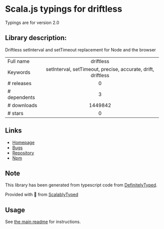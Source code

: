 
# Scala.js typings for driftless

Typings are for version 2.0

## Library description:
Driftless setInterval and setTimeout replacement for Node and the browser

|                    |                 |
| ------------------ | :-------------: |
| Full name          | driftless |
| Keywords           | setInterval, setTimeout, precise, accurate, drift, driftless |
| # releases         | 0 |
| # dependents       | 3 |
| # downloads        | 1449842 |
| # stars            | 0 |

## Links
- [Homepage](https://github.com/dbkaplun/driftless)
- [Bugs](https://github.com/dbkaplun/driftless/issues)
- [Repository](https://github.com/dbkaplun/driftless)
- [Npm](https://www.npmjs.com/package/driftless)
    


## Note
This library has been generated from typescript code from [DefinitelyTyped](https://definitelytyped.org).

Provided with :purple_heart: from [ScalablyTyped](https://github.com/oyvindberg/ScalablyTyped)

## Usage
See [the main readme](../../readme.md) for instructions.


